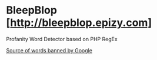 # BleepBlop [http://bleepblop.epizy.com]
Profanity Word Detector based on PHP RegEx

[Source of words banned by Google](https://github.com/RobertJGabriel/Google-profanity-words)
